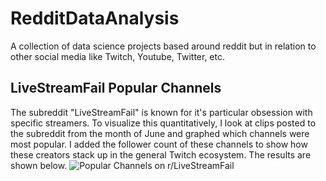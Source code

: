 # RedditDataAnalysis
A collection of data science projects based around reddit but in relation to other social media like Twitch, Youtube, Twitter, etc.

## LiveStreamFail Popular Channels
The subreddit "LiveStreamFail" is known for it's particular obsession with specific streamers. To visualize this quantitatively, I look at clips posted to the subreddit from the month of June and graphed which channels were most popular. I added the follower count of these channels to show how these creators stack up in the general Twitch ecosystem. The results are shown below.
![Popular Channels on r/LiveStreamFail](https://imgur.com/T9qtmLV.jpg)
